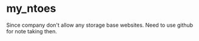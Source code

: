 # my_ntoes

Since company don't allow any storage base websites. Need to use github for note taking then.
